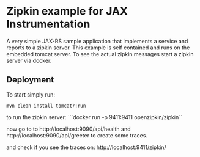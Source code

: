 # Zipkin example for JAX Instrumentation
A very simple JAX-RS sample application that implements a service and reports to a zipkin server.
This example is self contained and runs on the embedded tomcat server. To see the actual zipkin messages
start a zipkin server via docker.

Deployment
----

To start simply run:

```mvn clean install tomcat7:run```

to run the zipkin server:
```docker run -p 9411:9411 openzipkin/zipkin``

now go to to
http://localhost:9090/api/health
and
http://localhost:9090/api/greeter
to create some traces.

and check if you see the traces on:
http://localhost:9411/zipkin/